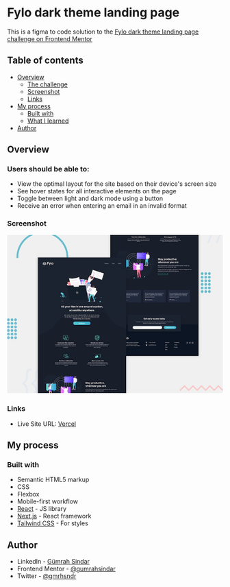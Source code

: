 # Fylo dark theme landing page

This is a figma to code solution to the [Fylo dark theme landing page challenge on Frontend Mentor](https://www.frontendmentor.io/challenges/fylo-dark-theme-landing-page-5ca5f2d21e82137ec91a50fd)

## Table of contents

- [Overview](#overview)
  - [The challenge](#the-challenge)
  - [Screenshot](#screenshot)
  - [Links](#links)
- [My process](#my-process)
  - [Built with](#built-with)
  - [What I learned](#what-i-learned)
- [Author](#author)

## Overview

### Users should be able to:

- View the optimal layout for the site based on their device's screen size
- See hover states for all interactive elements on the page
- Toggle between light and dark mode using a button
- Receive an error when entering an email in an invalid format

### Screenshot

![](./preview.jpg)

### Links

- Live Site URL: [Vercel](fylo-landing-page-with-dark-theme-five.vercel.app)

## My process

### Built with

- Semantic HTML5 markup
- CSS
- Flexbox
- Mobile-first workflow
- [React](https://react.dev/) - JS library
- [Next.js](https://nextjs.org/) - React framework
- [Tailwind CSS](https://styled-components.com/) - For styles

## Author

- LinkedIn - [Gümrah Sindar](https://www.linkedin.com/in/gumrahsindar/)
- Frontend Mentor - [@gumrahsindar](https://www.frontendmentor.io/profile/gumrahsindar)
- Twitter - [@gmrhsndr](https://twitter.com/gmrhsndr)
